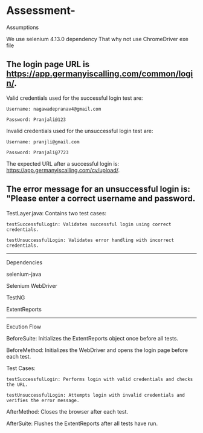 # Assessment-
Assumptions

We use selenium 4.13.0 dependency That why not use ChromeDriver exe file 

The login page URL is https://app.germanyiscalling.com/common/login/.
-------------------------------------------------------------------
Valid credentials used for the successful login test are:

	Username: nagawadepranav4@gmail.com
 
	Password: Pranjali@123

Invalid credentials used for the unsuccessful login test are:

	Username: pranjli@gmail.com
 
	Password: Pranjali@7723

The expected URL after a successful login is: https://app.germanyiscalling.com/cv/upload/.

The error message for an unsuccessful login is: "Please enter a correct username and password. 
------------------------------------------------------------------------------------------------------
TestLayer.java: Contains two test cases:

	testSuccessfulLogin: Validates successful login using correct credentials.
 
	testUnsuccessfulLogin: Validates error handling with incorrect credentials.

-------------------------------------------------------------------------------------
Dependencies

selenium-java

Selenium WebDriver

TestNG 

ExtentReports 


----------------------------------------------------------------------------------------
Excution Flow

BeforeSuite: Initializes the ExtentReports object once before all tests.

BeforeMethod: Initializes the WebDriver and opens the login page before each test.

Test Cases:

	testSuccessfulLogin: Performs login with valid credentials and checks the URL.
 
	testUnsuccessfulLogin: Attempts login with invalid credentials and verifies the error message.

AfterMethod: Closes the browser after each test.

AfterSuite: Flushes the ExtentReports after all tests have run.

